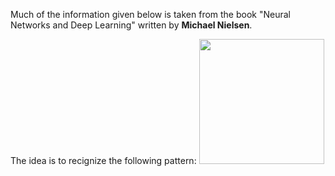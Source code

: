 Much of the information given below is taken from the book "Neural Networks and Deep Learning" written by **Michael Nielsen**. 


The idea is to recignize the following pattern: <img src="https://github.com/victoriazinkovich/ML-Exercises/assets/78615928/571bd818-6a65-4f2f-8bd1-75bbc2605316" width="200" />
